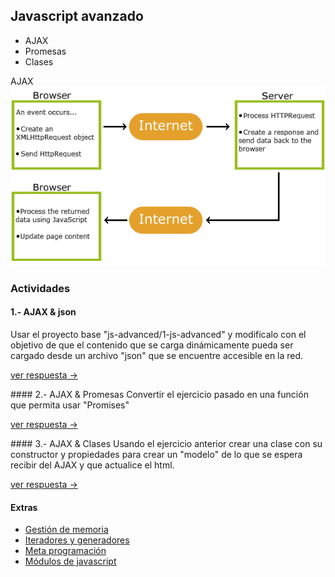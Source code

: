 ## Javascript avanzado

* AJAX
* Promesas
* Clases

AJAX  
![AJAXImage](./imgs/ajax.gif)

### Actividades

#### 1.- AJAX & json
Usar el proyecto base "js-advanced/1-js-advanced" y modifícalo con el objetivo
de que el contenido que se carga dinámicamente pueda ser cargado desde un
archivo "json" que se encuentre accesible en la red.

[ver respuesta ->](./answers/js-advanced/1-js-advanced)

#### 2.- AJAX & Promesas
Convertir el ejercicio pasado en una función que permita usar "Promises"

[ver respuesta ->](./answers/js-advanced/2-js-advanced)

#### 3.- AJAX & Clases
Usando el ejercicio anterior crear una clase con su constructor y propiedades
para crear un "modelo" de lo que se espera recibir del AJAX y que actualice el
html.

[ver respuesta ->](./answers/js-advanced/3-js-advanced)

#### Extras

* [Gestión de memoria](https://developer.mozilla.org/en-US/docs/Web/JavaScript/Gestion_de_Memoria)
* [Iteradores y generadores](https://developer.mozilla.org/en-US/docs/Web/JavaScript/Guide/Iterators_and_generators)
* [Meta programación](https://developer.mozilla.org/en-US/docs/Web/JavaScript/Guide/Meta_programming)
* [Módulos de javascript](https://developer.mozilla.org/en-US/docs/Web/JavaScript/Guide/Modules)
